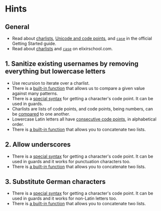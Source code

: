 # Hints

## General

- Read about [charlists][getting-started-charlists], [Unicode and code points][getting-started-code-points], and [`case`][getting-started-case] in the official Getting Started guide.
- Read about [charlists][elixirschool-charlists] and [`case`][elixirschool-case] on elixirschool.com.

## 1. Sanitize existing usernames by removing everything but lowercase letters

- Use recursion to iterate over a charlist.
- There is a [built-in function][kernel-case] that allows us to compare a given value against many patterns.
- There is a [special syntax][syntax-reference-code-points] for getting a character's code point. It can be used in guards.
- Charlists are lists of code points, and code points, being numbers, can be [compared][kernel-greater-than] to one another.
- Lowercase Latin letters all have [consecutive code points][unicode-character-reference], in alphabetical order.
- There is [a built-in function][kernel-concat-list] that allows you to concatenate two lists.

## 2. Allow underscores

- There is a [special syntax][syntax-reference-code-points] for getting a character's code point. It can be used in guards and it works for punctuation characters too.
- There is [a built-in function][kernel-concat-list] that allows you to concatenate two lists.

## 3. Substitute German characters

- There is a [special syntax][syntax-reference-code-points] for getting a character's code point. It can be used in guards and it works for non-Latin letters too.
- There is [a built-in function][kernel-concat-list] that allows you to concatenate two lists.

[syntax-reference-code-points]: https://hexdocs.pm/elixir/syntax-reference.html#integers-in-other-bases-and-unicode-code-points
[getting-started-code-points]: https://hexdocs.pm/elixir/binaries-strings-and-charlists.html#unicode-and-code-points
[getting-started-charlists]: https://hexdocs.pm/elixir/binaries-strings-and-charlists.html#charlists
[getting-started-case]: https://hexdocs.pm/elixir/case-cond-and-if.html#case
[elixirschool-charlists]: https://elixirschool.com/en/lessons/basics/strings/#charlists
[elixirschool-case]: https://elixirschool.com/en/lessons/basics/control-structures/#case
[unicode-character-reference]: https://en.wikibooks.org/wiki/Unicode/Character_reference/0000-0FFF
[kernel-concat-list]: https://hexdocs.pm/elixir/Kernel.html#++/2
[kernel-greater-than]: https://hexdocs.dopm/elixir/Kernel.html#%3E/2
[kernel-case]: https://hexdocs.pm/elixir/Kernel.SpecialForms.html#case/2